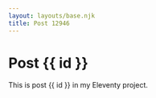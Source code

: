 ```yaml
---
layout: layouts/base.njk
title: Post 12946
---
```


# Post {{ id }}

This is post {{ id }} in my Eleventy project.
